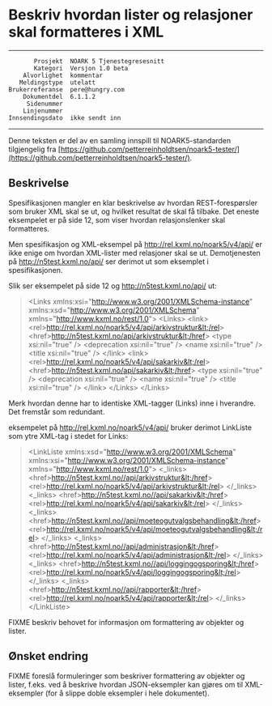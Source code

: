 Beskriv hvordan lister og relasjoner skal formatteres i XML
===========================================================

 ------------------  ---------------------------------
           Prosjekt  NOARK 5 Tjenestegresesnitt
           Kategori  Versjon 1.0 beta
        Alvorlighet  kommentar
       Meldingstype  utelatt
    Brukerreferanse  pere@hungry.com
        Dokumentdel  6.1.1.2
         Sidenummer  
        Linjenummer  
    Innsendingsdato  ikke sendt inn
 ------------------  ---------------------------------

Denne teksten er del av en samling innspill til NOARK5-standarden
tilgjengelig fra [https://github.com/petterreinholdtsen/noark5-tester/](https://github.com/petterreinholdtsen/noark5-tester/).

Beskrivelse
-----------

Spesifikasjonen mangler en klar beskrivelse av hvordan
REST-forespørsler som bruker XML skal se ut, og hvilket resultat de
skal få tilbake.  Det eneste eksempelet er på side 12, som viser
hvordan relasjonslenker skal formatteres.

Men spesifikasjon og XML-eksempel på http://rel.kxml.no/noark5/v4/api/
er ikke enige om hvordan XML-lister med relasjoner skal se ut.
Demotjenesten på http://n5test.kxml.no/api/ ser derimot ut som
eksemplet i spesifikasjonen.
 
Slik ser eksempelet på side 12 og http://n5test.kxml.no/api/ ut:

> &lt;Links
>   xmlns:xsi="http://www.w3.org/2001/XMLSchema-instance"
>   xmlns:xsd="http://www.w3.org/2001/XMLSchema"
>   xmlns="http://www.kxml.no/rest/1.0"&gt;
>   &lt;Links&gt;
>     &lt;link&gt;
>       &lt;rel&gt;http://rel.kxml.no/noark5/v4/api/arkivstruktur&lt;/rel&gt;
>       &lt;href&gt;http://n5test.kxml.no/api/arkivstruktur&lt;/href&gt;
>       &lt;type xsi:nil="true" /&gt;
>       &lt;deprecation xsi:nil="true" /&gt;
>       &lt;name xsi:nil="true" /&gt;
>       &lt;title xsi:nil="true" /&gt;
>     &lt;/link&gt;
>     &lt;link&gt;
>       &lt;rel&gt;http://rel.kxml.no/noark5/v4/api/sakarkiv&lt;/rel&gt;
>       &lt;href&gt;http://n5test.kxml.no/api/sakarkiv&lt;/href&gt;
>       &lt;type xsi:nil="true" /&gt;
>       &lt;deprecation xsi:nil="true" /&gt;
>       &lt;name xsi:nil="true" /&gt;
>       &lt;title xsi:nil="true" /&gt;
>     &lt;/link&gt;
>   &lt;/Links&gt;
> &lt;/Links&gt;

Merk hvordan denne har to identiske XML-tagger (Links) inne i
hverandre.  Det fremstår som redundant.

eksempelet på http://rel.kxml.no/noark5/v4/api/ bruker derimot
LinkListe som ytre XML-tag i stedet for Links:

> &lt;LinkListe
> xmlns:xsd="http://www.w3.org/2001/XMLSchema"
> xmlns:xsi="http://www.w3.org/2001/XMLSchema-instance"
> xmlns="http://www.kxml.no/rest/1.0"&gt;
> &lt;_links&gt;
> &lt;href&gt;http://n5test.kxml.no//api/arkivstruktur&lt;/href&gt;
> &lt;rel&gt;http://rel.kxml.no/noark5/v4/api/arkivstruktur&lt;/rel&gt;
> &lt;/_links&gt;
> &lt;_links&gt;
> &lt;href&gt;http://n5test.kxml.no//api/sakarkiv&lt;/href&gt;
> &lt;rel&gt;http://rel.kxml.no/noark5/v4/api/sakarkiv&lt;/rel&gt;
> &lt;/_links&gt;
> &lt;_links&gt;
> &lt;href&gt;http://n5test.kxml.no//api/moeteogutvalgsbehandling&lt;/href&gt;
> &lt;rel&gt;http://rel.kxml.no/noark5/v4/api/moeteogutvalgsbehandling&lt;/rel&gt;
> &lt;/_links&gt;
> &lt;_links&gt;
> &lt;href&gt;http://n5test.kxml.no//api/administrasjon&lt;/href&gt;
> &lt;rel&gt;http://rel.kxml.no/noark5/v4/api/administrasjon&lt;/rel&gt;
> &lt;/_links&gt;
> &lt;_links&gt;
> &lt;href&gt;http://n5test.kxml.no//api/loggingogsporing&lt;/href&gt;
> &lt;rel&gt;http://rel.kxml.no/noark5/v4/api/loggingogsporing&lt;/rel&gt;
> &lt;/_links&gt;
> &lt;_links&gt;
> &lt;href&gt;http://n5test.kxml.no//api/rapporter&lt;/href&gt;
> &lt;rel&gt;http://rel.kxml.no/noark5/v4/api/rapporter&lt;/rel&gt;
> &lt;/_links&gt;
> &lt;/LinkListe&gt;

FIXME beskriv behovet for informasjon om formattering av objekter og
lister.

Ønsket endring
--------------

FIXME foreslå formuleringer som beskriver formattering av objekter og
lister, f.eks. ved å beskrive hvordan JSON-eksempler kan gjøres om til
XML-eksempler (for å slippe doble eksempler i hele dokumentet).
